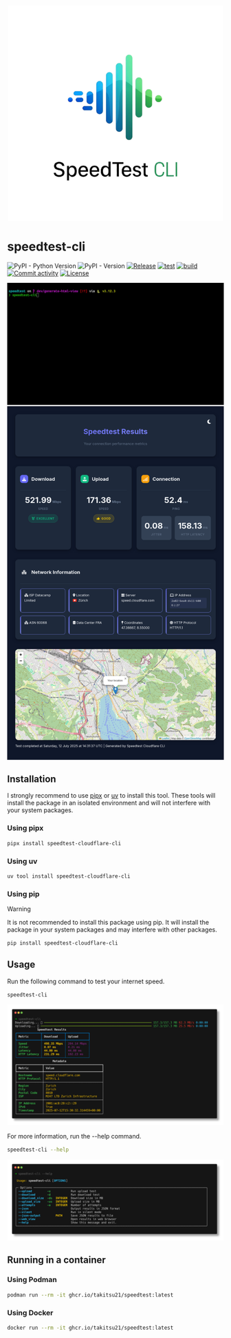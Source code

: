 <p align="center">
  <img src="docs/assets/icon.png" alt="Speed Test Icon" />
</p>

# speedtest-cli

![PyPI - Python Version](https://img.shields.io/pypi/pyversions/speedtest-cloudflare-cli)
![PyPI - Version](https://img.shields.io/pypi/v/speedtest-cloudflare-cli)
[![Release](https://img.shields.io/github/v/release/takitsu21/speedtest)](https://img.shields.io/github/v/release/takitsu21/speedtest)
[![test](https://github.com/takitsu21/speedtest/actions/workflows/test.yml/badge.svg?branch=main)](https://github.com/takitsu21/speedtest/actions/workflows/test.yml)
[![build](https://github.com/takitsu21/speedtest/actions/workflows/deploy.yml/badge.svg)](https://github.com/takitsu21/speedtest/actions/workflows/deploy.yml)
[![Commit activity](https://img.shields.io/github/commit-activity/m/takitsu21/speedtest)](https://img.shields.io/github/commit-activity/m/takitsu21/speedtest)
[![License](https://img.shields.io/github/license/takitsu21/speedtest)](https://img.shields.io/github/license/takitsu21/speedtest)


![Speedtest video demo](docs/assets/demo.gif)
![Speedtest dashboard](docs/assets/web_view.png)

## Installation

I strongly recommend to use [pipx](https://github.com/pypa/pipx/tree/main) or [uv](https://github.com/astral-sh/uv) to install this tool.
These tools will install the package in an isolated environment and will not interfere with your system packages.

### Using pipx
```bash
pipx install speedtest-cloudflare-cli
```

### Using uv
```bash
uv tool install speedtest-cloudflare-cli
```

### Using pip
> [!WARNING]
>
> It is not recommended to install this package using pip. It will install the package in your system packages and may interfere with other packages.

```bash
pip install speedtest-cloudflare-cli
```

## Usage

Run the following command to test your internet speed.

```bash
speedtest-cli
```

![Speedtest output](docs/assets/speedtest_output.png)

For more information, run the --help command.
```bash
speedtest-cli --help
```

![Help output](docs/assets/help.png)

## Running in a container

### Using Podman

```bash
podman run --rm -it ghcr.io/takitsu21/speedtest:latest
```

### Using Docker

```bash
docker run --rm -it ghcr.io/takitsu21/speedtest:latest
```